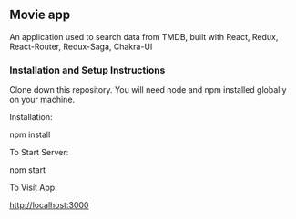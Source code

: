 ## Movie app

An application used to search data from TMDB, built with React, Redux, React-Router, Redux-Saga, Chakra-UI

### Installation and Setup Instructions

Clone down this repository. You will need node and npm installed globally on your machine.

Installation:

npm install

To Start Server:

npm start

To Visit App:

[http://localhost:3000](http://localhost:3000)
